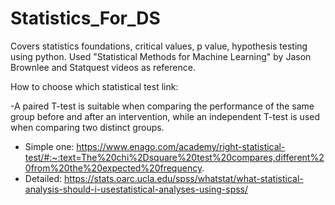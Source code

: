 # Statistics_For_DS

Covers statistics foundations, critical values, p value, hypothesis testing using python. Used "Statistical Methods for Machine Learning" by Jason Brownlee and Statquest videos as reference.

How to choose which statistical test link: 

-A paired T-test is suitable when comparing the performance of the same group before and after an intervention, while an independent T-test is used when comparing two distinct groups.
- Simple one: https://www.enago.com/academy/right-statistical-test/#:~:text=The%20chi%2Dsquare%20test%20compares,different%20from%20the%20expected%20frequency.
- Detailed: https://stats.oarc.ucla.edu/spss/whatstat/what-statistical-analysis-should-i-usestatistical-analyses-using-spss/

